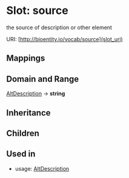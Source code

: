 # Slot: source


the source of description or other element

URI: [http://bioentity.io/vocab/source](slot_uri)
## Mappings

## Domain and Range

[AltDescription](AltDescription.md) -> **string**
## Inheritance

## Children

## Used in

 *  usage: [AltDescription](AltDescription.md)
